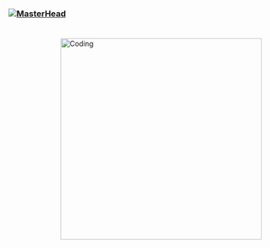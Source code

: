 ### [![MasterHead](https://i.redd.it/clean-and-minimalistic-vagabond-banner-for-discord-and-v0-48g7ci8ondia1.jpg?s=3da2b0853c71197ecf60aed4d1c68d695d52dc47)](https://github.com/Uyama0)

#

<img align="right" alt="Coding" width="400" src="https://steamuserimages-a.akamaihd.net/ugc/487895282551548277/F7F54208E52DC5B6CE5453B2A895291D7E565F45/?imw=5000&imh=5000&ima=fit&impolicy=Letterbox&imcolor=%23000000&letterbox=false">
